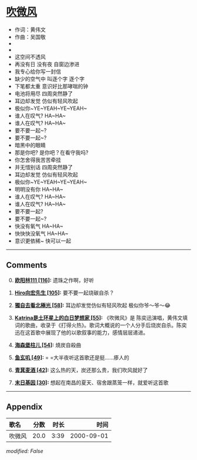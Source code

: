 # [吹微风](https://music.163.com/song?id=67495)

* 作词：黄伟文
* 作曲：吴国敬
*
*
* 这空间不透风
* 再没有日 没有夜 自窗边渗进
* 我专心给你写一封信
* 缺少的空气中 叫逐个字 逐个字
* 下笔都太重 意识好比那哮喘的钟
* 电池将用尽 四周突然静了
* 耳边却发觉 仿似有轻风吹起
* 极似你~YE~YEAH~YE~YEAH~
* 谁人在叹气? HA~HA~
* 谁人在叹气? HA~HA~
* 要不要一起~?
* 要不要一起~?
* 暗黑中的眼睛
* 那是你吧? 是你吧？在看守我吗?
* 你怎舍得我苦苦牵挂
* 并无惜别话 四周突然静了
* 耳边却发觉 仿似有轻风吹起
* 极似你~YE~YEAH~YE~YEAH~
* 明明没有你 HA~HA~
* 谁人在叹气? HA~HA~
* 谁人在叹气? HA~HA~
* 要不要一起?
* 要不要一起~?
* 快没有氧气 HA~HA~
* 快快快没氧气 HA~HA~
* 意识更依稀~ 快可以一起


---

## Comments
0. **[欧阳林111 \[116\]](https://music.163.com/#/user/home?id=19248238):** 遗珠之作啊，好听

1. **[Hiro向宏先生 \[105\]](https://music.163.com/#/user/home?id=61523079):** 要不要一起烧碳自杀？

2. **[獨自去看北極光 \[58\]](https://music.163.com/#/user/home?id=55215350):** 耳边却发觉仿似有轻风吹起 极似你爷～爷～😂

3. **[Katrina是土环星上的白日梦想家 \[55\]](https://music.163.com/#/user/home?id=252923574):** 《吹微风》是 陈奕迅演唱，黄伟文填词的歌曲，收录于《打得火热》。歌词大概说的一个人分手后烧炭自杀。陈奕迅在这首歌中展现了他的以歌叙事的能力，感情层层递进。

4. **[海森堡柱儿 \[54\]](https://music.163.com/#/user/home?id=45688094):** 燒炭自殺曲

5. **[鱼玄叽 \[49\]](https://music.163.com/#/user/home?id=2076980):** = =大半夜听这首歌还是挺……瘆人的

6. **[青萁麦酒 \[42\]](https://music.163.com/#/user/home?id=73591565):** 这么热的天，炭还那么贵，我们吹风就好了

7. **[末日基因 \[30\]](https://music.163.com/#/user/home?id=16164448):** 想起在南昌的夏天、宿舍跟蒸笼一样，就爱听这首歌



---

## Appendix

|歌名|分数|时长|时间|
|:---|:---:|---:|---:|
|吹微风|20.0|3:39|2000-09-01

*modified: False*